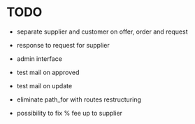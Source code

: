 # TODO

- separate supplier and customer on offer, order and request

- response to request for supplier

- admin interface

- test mail on approved

- test mail on update

- eliminate path_for with routes restructuring

- possibility to fix % fee up to supplier

